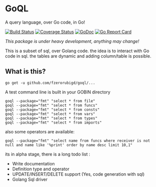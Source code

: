 # GoQL 
A query language, over Go code, in Go!

[![Build Status](https://travis-ci.org/fzerorubigd/goql.svg)](https://travis-ci.org/fzerorubigd/goql)
[![Coverage Status](https://coveralls.io/repos/github/fzerorubigd/goql/badge.svg?branch=master)](https://coveralls.io/github/fzerorubigd/goql?branch=master)
[![GoDoc](https://godoc.org/github.com/fzerorubigd/goql?status.svg)](https://godoc.org/github.com/fzerorubigd/goql)
[![Go Report Card](https://goreportcard.com/badge/github.com/fzerorubigd/goql)](https://goreportcard.com/report/github.com/fzerorubigd/goql)

*This package is under heavy development, anything may change!*

This is a subset of sql, over Golang code. the idea is to interact with Go code in sql. the tables are dynamic and adding column/table is possible.

## What is this?

```
go get -u github.com/fzerorubigd/goql/...

```

A test command line is built in your GOBIN directory 

```
goql --package="fmt" "select * from file"
goql --package="fmt" "select * from funcs"
goql --package="fmt" "select * from consts"
goql --package="fmt" "select * from vars"
goql --package="fmt" "select * from types"
goql --package="fmt" "select * from imports"
```

also some operators are available: 

```
goql --package="fmt" "select name from funcs where receiver is not null and name like '%print' order by name desc limit 10,1"
```

its in alpha stage, there is a long todo list :

- Write documentation
- Definition type and operator 
- UPDATE/INSERT/DELETE support (Yes, code generation with sql)
- Golang Sql driver
